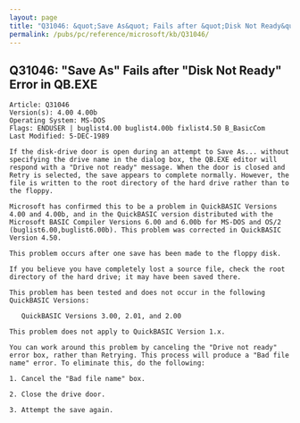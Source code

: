 ```yaml
---
layout: page
title: "Q31046: &quot;Save As&quot; Fails after &quot;Disk Not Ready&quot; Error in QB.EXE"
permalink: /pubs/pc/reference/microsoft/kb/Q31046/
---
```


## Q31046: &quot;Save As&quot; Fails after &quot;Disk Not Ready&quot; Error in QB.EXE

	Article: Q31046
	Version(s): 4.00 4.00b
	Operating System: MS-DOS
	Flags: ENDUSER | buglist4.00 buglist4.00b fixlist4.50 B_BasicCom
	Last Modified: 5-DEC-1989
	
	If the disk-drive door is open during an attempt to Save As... without
	specifying the drive name in the dialog box, the QB.EXE editor will
	respond with a "Drive not ready" message. When the door is closed and
	Retry is selected, the save appears to complete normally. However, the
	file is written to the root directory of the hard drive rather than to
	the floppy.
	
	Microsoft has confirmed this to be a problem in QuickBASIC Versions
	4.00 and 4.00b, and in the QuickBASIC version distributed with the
	Microsoft BASIC Compiler Versions 6.00 and 6.00b for MS-DOS and OS/2
	(buglist6.00,buglist6.00b). This problem was corrected in QuickBASIC
	Version 4.50.
	
	This problem occurs after one save has been made to the floppy disk.
	
	If you believe you have completely lost a source file, check the root
	directory of the hard drive; it may have been saved there.
	
	This problem has been tested and does not occur in the following
	QuickBASIC Versions:
	
	   QuickBASIC Versions 3.00, 2.01, and 2.00
	
	This problem does not apply to QuickBASIC Version 1.x.
	
	You can work around this problem by canceling the "Drive not ready"
	error box, rather than Retrying. This process will produce a "Bad file
	name" error. To eliminate this, do the following:
	
	1. Cancel the "Bad file name" box.
	
	2. Close the drive door.
	
	3. Attempt the save again.
